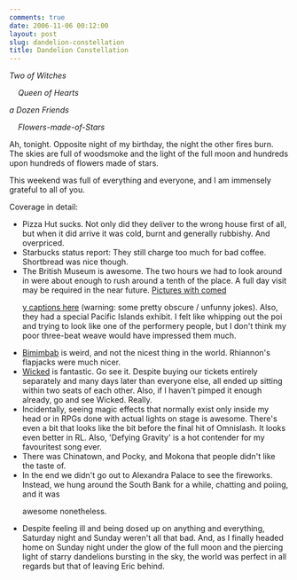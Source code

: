 ```yaml
---
comments: true
date: 2006-11-06 00:12:00
layout: post
slug: dandelion-constellation
title: Dandelion Constellation
---
```


<i>Two of Witches  

&nbsp;&nbsp;&nbsp;&nbsp;Queen of Hearts  

a Dozen Friends  

&nbsp;&nbsp;&nbsp;&nbsp;Flowers-made-of-Stars</i>  

Ah, tonight.  Opposite night of my birthday, the night the other fires burn.  The skies are full of woodsmoke and the light of the full moon and hundreds upon hundreds of flowers made of stars.  

This weekend was full of everything and everyone, and I am immensely grateful to all of you.  

Coverage in detail:  

<ul><li>Pizza Hut sucks.  Not only did they deliver to the wrong house first of all, but when it did arrive it was cold, burnt and generally rubbishy.  And overpriced.</li>  

<li>Starbucks status report:  They still charge too much for bad coffee.  Shortbread was nice though.</li>  

<li>The British Museum is awesome.  The two hours we had to look around in were about enough to rush around a tenth of the place.  A full day visit may be required in the near future.  <a href="http://s105.photobucket.com/albums/m210/tsuki_chama/2006_11_04_British_Museum/">Pictures with comed  

y captions here</a> (warning: some pretty obscure / unfunny jokes).  Also, they had a special Pacific Islands exhibit.  I felt like whipping out the poi and trying to look like one of the performery people, but I don't think my poor three-beat weave would have impressed them much.</li>  

<li><a href="http://en.wikipedia.org/wiki/Bibimbap">Bimimbab</a> is weird, and not the nicest thing in the world.  Rhiannon's flapjacks were much nicer.</li>  

<li><a href="http://www.wickedthemusical.co.uk/">Wicked</a> is fantastic.  Go see it.  Despite buying our tickets entirely separately and many days later than everyone else, all ended up sitting within two seats of each other.  Also, if I haven't pimped it enough already, go and see Wicked.  Really.</li><li>Incidentally, seeing magic effects that normally exist only inside my head or in RPGs done with actual lights on stage is awesome.  There's even a bit that looks like the bit before the final hit of Omnislash.  It looks even better in RL.  Also, 'Defying Gravity' is a hot contender for my favouritest song ever.</li>  

<li>There was Chinatown, and Pocky, and Mokona that people didn't like the taste of.</li>  

<li>In the end we didn't go out to Alexandra Palace to see the fireworks.  Instead, we hung around the South Bank for a while, chatting and poiing, and it was  

 awesome nonetheless.</li>  

<li>Despite feeling ill and being dosed up on anything and everything, Saturday night and Sunday weren't all that bad.  And, as I finally headed home on Sunday night under the glow of the full moon and the piercing light of starry dandelions bursting in the sky, the world was perfect in all regards but that of leaving Eric behind.</li>
